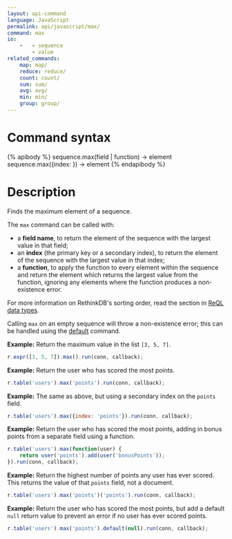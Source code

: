 ```yaml
---
layout: api-command
language: JavaScript
permalink: api/javascript/max/
command: max
io:
    -   - sequence
        - value
related_commands:
    map: map/
    reduce: reduce/
    count: count/
    sum: sum/
    avg: avg/
    min: min/
    group: group/
---
```


# Command syntax #

{% apibody %}
sequence.max(field | function) &rarr; element
sequence.max({index: <indexname>}) &rarr; element
{% endapibody %}

# Description #

Finds the maximum element of a sequence.

The `max` command can be called with:

* a **field name**, to return the element of the sequence with the largest value in that field;
* an **index** (the primary key or a secondary index), to return the element of the sequence with the largest value in that index;
* a **function**, to apply the function to every element within the sequence and return the element which returns the largest value from the function, ignoring any elements where the function produces a non-existence error.

For more information on RethinkDB's sorting order, read the section in [ReQL data types](/docs/data-types/#sorting-order).

Calling `max` on an empty sequence will throw a non-existence error; this can be handled using the [default](/api/javascript/default/) command.

__Example:__ Return the maximum value in the list `[3, 5, 7]`.

```js
r.expr([3, 5, 7]).max().run(conn, callback);
```

__Example:__ Return the user who has scored the most points.

```js
r.table('users').max('points').run(conn, callback);
```

__Example:__ The same as above, but using a secondary index on the `points` field.

```js
r.table('users').max({index: 'points'}).run(conn, callback);
```

__Example:__ Return the user who has scored the most points, adding in bonus points from a separate field using a function.

```js
r.table('users').max(function(user) {
    return user('points').add(user('bonusPoints'));
}).run(conn, callback);
```

__Example:__ Return the highest number of points any user has ever scored. This returns the value of that `points` field, not a document.

```js
r.table('users').max('points')('points').run(conn, callback);
```

__Example:__ Return the user who has scored the most points, but add a default `null` return value to prevent an error if no user has ever scored points.

```js
r.table('users').max('points').default(null).run(conn, callback);
```
